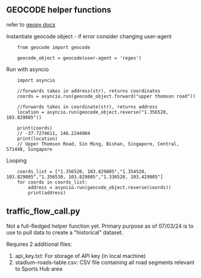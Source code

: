 ## GEOCODE helper functions

refer to [geopy docs](https://geopy.readthedocs.io/en/stable/#nominatim)

Instantiate geocode object - if error consider changing user-agent

```
    from geocode import geocode

    geocode_object = geocode(user-agent = 'regex')
```

Run with asyncio

```
    import asyncio

    //forwards takes in address(str), returns coordinates
    coords = asyncio.run(geocode_object.forward("upper thomson road"))

    //forwards takes in coordinate(str), returns address
    location = asyncio.run(geocode_object.reverse("1.356520, 103.829805"))

    print(coords)
    // -37.7274611, 146.2244904
    print(location)
    // Upper Thomson Road, Sin Ming, Bishan, Singapore, Central, 571448, Singapore
```

Looping

```
    coords_list = ["1.356520, 103.829805","1.354520, 103.829805","1.356530, 103.829805","1.336520, 103.429805"]
    for coords in coords_list:
        address = asyncio.run(geocode_object.reverse(coords))
        print(address)
```

## traffic_flow_call.py

Not a full-fledged helper function yet. Primary purpose as of 07/03/24 is to use to pull data to create a "historical" dataset.

Requires 2 additional files:

1. api_key.txt: For storage of API key (in local machine)
2. stadium-roads-table.csv: CSV file containing all road segments relevant to Sports Hub area
